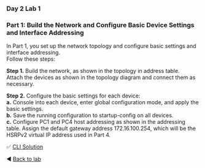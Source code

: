 ### Day 2 Lab 1 
### Part 1: Build the Network and Configure Basic Device Settings and Interface Addressing
In Part 1, you set up the network topology and configure basic settings and interface addressing.  
Follow these steps:  

 **Step 1.** Build the network, as shown in the topology in address table.  
   Attach the devices as shown in the topology diagram and connect them as necessary.

**Step 2.** Configure the basic settings for each device:  
   **a.** Console into each device, enter global configuration mode, and apply the basic settings.  
   **b.** Save the running configuration to startup-config on all devices.  
   **c.** Configure PC1 and PC4 host addressing as shown in the addressing table.  Assign the default gateway address 172.16.100.254, which will be the HSRPv2 virtual IP address used in Part 4.

✅ [CLI Solution](/solutions/day2lab1-1.md)

◀️ [Back to lab](https://github.com/tech-zero/ccnp-encor/blob/main/labs/_ciscopress/lab1/README.md)
